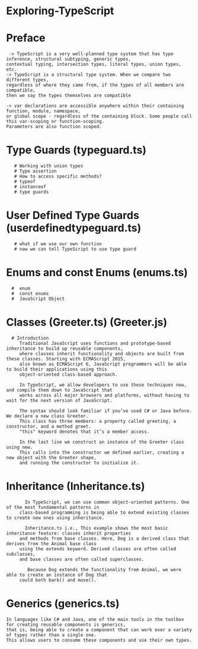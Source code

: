 # Exploring-TypeScript
 
 # Preface 
     -> TypeScript is a very well-planned type system that has type inference, structural subtyping, generic types,
    contextual typing, intersection types, literal types, union types, etc. 
    -> TypeScript is a structural type system. When we compare two different types, 
    regardless of where they came from, if the types of all members are compatible, 
    then we say the types themselves are compatible
    
    -> var declarations are accessible anywhere within their containing function, module, namespace, 
    or global scope - regardless of the containing block. Some people call this var-scoping or function-scoping. 
    Parameters are also function scoped.
    
    
  #  Type Guards (typeguard.ts)
       # Working with union types
       # Type assertion   
       # How to access specific methods? 
       # typeof   
       # instanceof
       # type guards 
  #  User Defined Type Guards (userdefinedtypeguard.ts)
       # what if we use our own function
       # now we can tell TypeScript to use type guard 
  #  Enums and const Enums (enums.ts)
      #  enum
      #  const enums
      #  JavaScript Object
  #  Classes (Greeter.ts) (Greeter.js)
      # Introduction  
         Traditional JavaScript uses functions and prototype-based inheritance to build up reusable components, 
         where classes inherit functionality and objects are built from these classes. Starting with ECMAScript 2015,
         also known as ECMAScript 6, JavaScript programmers will be able to build their applications using this
         object-oriented class-based approach.
         
         In TypeScript, we allow developers to use these techniques now, and compile them down to JavaScript that 
         works across all major browsers and platforms, without having to wait for the next version of JavaScript.
         
         The syntax should look familiar if you’ve used C# or Java before. We declare a new class Greeter. 
         This class has three members: a property called greeting, a constructor, and a method greet.  
         "this" keyword denotes that it’s a member access.
         
         In the last line we construct an instance of the Greeter class using new. 
         This calls into the constructor we defined earlier, creating a new object with the Greeter shape, 
         and running the constructor to initialize it.
         
  #  Inheritance (Inheritance.ts)
           In TypeScript, we can use common object-oriented patterns. One of the most fundamental patterns in 
         class-based programming is being able to extend existing classes to create new ones using inheritance.
         
           Inheritance.ts i.e., This example shows the most basic inheritance feature: classes inherit properties 
         and methods from base classes. Here, Dog is a derived class that derives from the Animal base class 
         using the extends keyword. Derived classes are often called subclasses, 
         and base classes are often called superclasses.
         
            Because Dog extends the functionality from Animal, we were able to create an instance of Dog that 
         could both bark() and move().
         
#  Generics (generics.ts)
    In languages like C# and Java, one of the main tools in the toolbox for creating reusable components is generics,
    that is, being able to create a component that can work over a variety of types rather than a single one. 
    This allows users to consume these components and use their own types.
    
    
